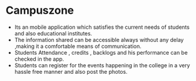 # Campuszone

* Its an mobile application which satisfies the current needs of students and also educational institutes.  
* The information shared can be accessible always without any delay ,making it a comfortable means of communication.  
* Students Attendance , credits , backlogs and his performance can be checked in the app.  
* Students can register for the events happening in the college in a very hassle free manner and also post the photos.
